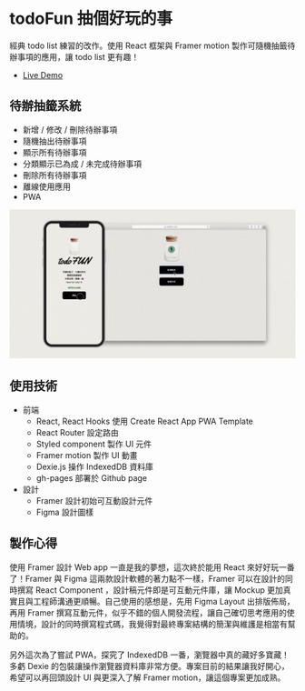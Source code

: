 # todoFun 抽個好玩的事

經典 todo list 練習的改作。使用 React 框架與 Framer motion 製作可隨機抽籤待辦事項的應用，讓 todo list 更有趣！

- [Live Demo](https://cybershota.github.io/todofun/#/)

## 待辦抽籤系統

- 新增 / 修改 / 刪除待辦事項
- 隨機抽出待辦事項
- 顯示所有待辦事項
- 分類顯示已為成 / 未完成待辦事項
- 刪除所有待辦事項
- 離線使用應用
- PWA

![](https://github.com/cybershota/imagebed/blob/main/todofun_mobile.gif)

## 使用技術

- 前端
  - React, React Hooks 使用 Create React App PWA Template
  - React Router 設定路由
  - Styled component 製作 UI 元件
  - Framer motion 製作 UI 動畫
  - Dexie.js 操作 IndexedDB 資料庫
  - gh-pages 部署於 Github page
- 設計
  - Framer 設計初始可互動設計元件
  - Figma 設計圖樣

## 製作心得

使用 Framer 設計 Web app 一直是我的夢想，這次終於能用 React 來好好玩一番了！Framer 與 Figma 這兩款設計軟體的著力點不一樣，Framer 可以在設計的同時撰寫 React Component ，設計稿元件即是可互動元件庫，讓 Mockup 更加真實且與工程師溝通更順暢。自己使用的感想是，先用 Figma Layout 出排版佈局，再用 Framer 撰寫互動元件，似乎不錯的個人開發流程，讓自己確切思考應用的使用情境，設計的同時撰寫程式碼，我覺得對最終專案結構的簡潔與維護是相當有幫助的。

另外這次為了嘗試 PWA，探究了 IndexedDB 一番，瀏覽器中真的藏好多寶藏！多虧 Dexie 的包裝讓操作瀏覽器資料庫非常方便。專案目前的結果讓我好開心，希望可以再回頭設計 UI 與更深入了解 Framer motion，讓這個專案更加成熟。
